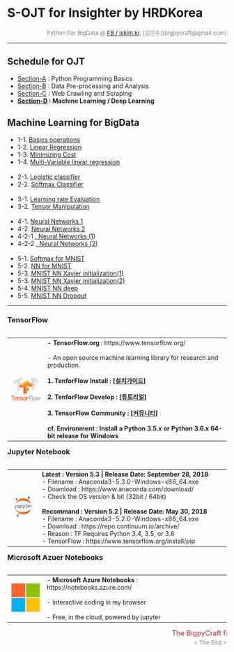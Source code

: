 
# S-OJT for Insighter by HRDKorea

<div align='right'><font size=2 color='gray'>Python For BigData @ <font color='blue'><a href='https://www.facebook.com/jskim.kr'>FB / jskim.kr</a></font>, [김진수](bigpycraft@gmail.com)</font></div>
<hr>

## Schedule for OJT
>  
- [Section-A][link-A] : Python Programming Basics 
- [Section-B][link-B] : Data Pre-processing and Analysis 
- [Section-C][link-C] : Web Crawling and Scraping
- <b>[Section-D][link-D] : Machine Learning / Deep Learning</b>

[link-A]: ../Section-A "Go Section-A"
[link-B]: ../Section-B "Go Section-B"
[link-C]: ../Section-C "Go Section-C"
[link-D]: ../Section-D "Go Section-D"


## Machine Learning for BigData
>
- 1-1.  [ Basics operations                          ][pkg-1-1]
- 1-2.  [ Linear Regression                          ][pkg-1-2]
- 1-3.  [ Minimizing Cost                            ][pkg-1-3]
- 1-4.  [ Multi-Variable linear regression           ][pkg-1-4]
<br/><br/>
- 2-1.  [ Logistic classifier                        ][pkg-2-1]
- 2-2.  [ Softmax Classifier                         ][pkg-2-2]
<br/><br/>
- 3-1.  [ Learning rate Evaluation                   ][pkg-3-1]
- 3-2.  [ Tensor Manipulation                        ][pkg-3-2]
<br/><br/>
- 4-1.  [ Neural Networks 1                          ][pkg-4-1]
- 4-2.  [ Neural Networks 2                          ][pkg-4-2]
- 4-2-1 [ . Neural Networks (1)                      ][pkg-4-2-1]
- 4-2-2 [ . Neural Networks (2)                      ][pkg-4-2-2]
<br/><br/>
- 5-1.  [ Softmax for MNIST                          ][pkg-5-1]
- 5-2.  [ NN for MNIST                               ][pkg-5-2]
- 5-3.  [ MNIST NN Xavier initialization(1)          ][pkg-5-3]
- 5-3.  [ MNIST NN Xavier initialization(2)          ][pkg-5-3]
- 5-4.  [ MNIST NN deep                              ][pkg-5-4]
- 5-5.  [ MNIST NN Dropout                           ][pkg-5-5]


[pkg-1-1]:  https://htmlpreview.github.io/?https://github.com/bigpycraft/sojt19-insighter/blob/master/section-D/html/BDA-ML101-Basics_operations.html                  "Go pkg-1-1"
[pkg-1-2]:  https://htmlpreview.github.io/?https://github.com/bigpycraft/sojt19-insighter/blob/master/section-D/html/BDA-ML102-Linear_Regression.html                  "Go pkg-1-2"
[pkg-1-3]:  https://htmlpreview.github.io/?https://github.com/bigpycraft/sojt19-insighter/blob/master/section-D/html/BDA-ML103-Minimizing_Cost.html                    "Go pkg-1-3"
[pkg-1-4]:  https://htmlpreview.github.io/?https://github.com/bigpycraft/sojt19-insighter/blob/master/section-D/html/BDA-ML104-Multi-Variable_linear_regression.html   "Go pkg-1-4"
[pkg-2-1]:  https://htmlpreview.github.io/?https://github.com/bigpycraft/sojt19-insighter/blob/master/section-D/html/BDA-ML201-Logistic_classifier_ver2.html           "Go pkg-2-1"
[pkg-2-2]:  https://htmlpreview.github.io/?https://github.com/bigpycraft/sojt19-insighter/blob/master/section-D/html/BDA-ML202-Softmax_Classifier.html                 "Go pkg-2-2"
[pkg-3-1]:  https://htmlpreview.github.io/?https://github.com/bigpycraft/sojt19-insighter/blob/master/section-D/html/BDA-ML301-Learning_rate_Evaluation.html           "Go pkg-3-1"
[pkg-3-2]:  https://htmlpreview.github.io/?https://github.com/bigpycraft/sojt19-insighter/blob/master/section-D/html/BDA-ML302-Tensor_Manipulation.html                "Go pkg-3-2"
[pkg-4-1]:  https://htmlpreview.github.io/?https://github.com/bigpycraft/sojt19-insighter/blob/master/section-D/html/BDA-ML401-Neural_Networks.html                    "Go pkg-4-1"
[pkg-4-2]:  https://htmlpreview.github.io/?https://github.com/bigpycraft/sojt19-insighter/blob/master/section-D/html/BDA-ML402_Neural_Networks.html                    "Go pkg-4-2"
[pkg-4-2-1]:    https://htmlpreview.github.io/?https://github.com/bigpycraft/sojt19-insighter/blob/master/section-D/html/BDA-ML402_Neural_Networks_2-1.html            "Go pkg-4-2-1"
[pkg-4-2-2]:    https://htmlpreview.github.io/?https://github.com/bigpycraft/sojt19-insighter/blob/master/section-D/html/BDA-ML402_Neural_Networks_2-2.html            "Go pkg-4-2-2"
[pkg-5-1]:  https://htmlpreview.github.io/?https://github.com/bigpycraft/sojt19-insighter/blob/master/section-D/html/BDA-ML511-Softmax_for_MNIST.html                  "Go pkg-5-1"
[pkg-5-2]:  https://htmlpreview.github.io/?https://github.com/bigpycraft/sojt19-insighter/blob/master/section-D/html/BDA-ML512-NN_for_MNIST.html                       "Go pkg-5-2"
[pkg-5-3]:  https://htmlpreview.github.io/?https://github.com/bigpycraft/sojt19-insighter/blob/master/section-D/html/BDA-ML513-MNIST_NN_Xavier2.html                   "Go pkg-5-3"
[pkg-5-3]:  https://htmlpreview.github.io/?https://github.com/bigpycraft/sojt19-insighter/blob/master/section-D/html/BDA-ML513-MNIST_NN_Xavier3.html                   "Go pkg-5-3"
[pkg-5-4]:  https://htmlpreview.github.io/?https://github.com/bigpycraft/sojt19-insighter/blob/master/section-D/html/BDA-ML514-MNIST_NN_deep.html                      "Go pkg-5-4"
[pkg-5-5]:  https://htmlpreview.github.io/?https://github.com/bigpycraft/sojt19-insighter/blob/master/section-D/html/BDA-ML515-MNIST_NN_Dropout.html                   "Go pkg-5-5"
[pkg-5-6]:  https://htmlpreview.github.io/?https://github.com/bigpycraft/sojt19-insighter/blob/master/section-D/html/BDA-ML516-MNIST_NN_Batchnorm.html                 "Go pkg-5-6"
[pkg-5-7]:  https://htmlpreview.github.io/?https://github.com/bigpycraft/sojt19-insighter/blob/master/section-D/html/BDA-ML517-MNIST_NN_Higher_Level_API.html          "Go pkg-5-7"
[pkg-6-0]:  https://htmlpreview.github.io/?https://github.com/bigpycraft/sojt19-insighter/blob/master/section-D/html/BDA-ML620-CNN_Basics.html                         "Go pkg-6-0"
[pkg-6-1]:  https://htmlpreview.github.io/?https://github.com/bigpycraft/sojt19-insighter/blob/master/section-D/html/BDA-ML621-MNIST_CNN.html                          "Go pkg-6-1"
[pkg-6-2]:  https://htmlpreview.github.io/?https://github.com/bigpycraft/sojt19-insighter/blob/master/section-D/html/BDA-ML622-MNIST_Deep_CNN.html                     "Go pkg-6-2"
[pkg-6-3]:  https://htmlpreview.github.io/?https://github.com/bigpycraft/sojt19-insighter/blob/master/section-D/html/BDA-ML623-MNIST_CNN_Class.html                    "Go pkg-6-3"
[pkg-6-4]:  https://htmlpreview.github.io/?https://github.com/bigpycraft/sojt19-insighter/blob/master/section-D/html/BDA-ML624-MNIST_CNN_Layers.html                   "Go pkg-6-4"
[pkg-6-5]:  https://htmlpreview.github.io/?https://github.com/bigpycraft/sojt19-insighter/blob/master/section-D/html/BDA-ML625-MNIST_CNN_Ensemble_Layers.html          "Go pkg-6-5"
[pkg-7-1]:  https://htmlpreview.github.io/?https://github.com/bigpycraft/sojt19-insighter/blob/master/section-D/html/BDA-ML721_RNN_String_Sequence.html                "Go pkg-7-1"
[pkg-7-1]:  https://htmlpreview.github.io/?https://github.com/bigpycraft/sojt19-insighter/blob/master/section-D/html/BDA-ML721_RNN_String_Sequence.html                "Go pkg-7-1"
[pkg-7-2]:  https://htmlpreview.github.io/?https://github.com/bigpycraft/sojt19-insighter/blob/master/section-D/html/BDA-ML722_RNN_Sentence_Sequence.html              "Go pkg-7-2"
[pkg-7-3]:  https://htmlpreview.github.io/?https://github.com/bigpycraft/sojt19-insighter/blob/master/section-D/html/BDA-ML723_Only_Softmax_Sentence_Sequence.html     "Go pkg-7-3"
[pkg-7-4]:  https://htmlpreview.github.io/?https://github.com/bigpycraft/sojt19-insighter/blob/master/section-D/html/BDA-ML724_RNN_Long_Sentence.html                  "Go pkg-7-4"
[pkg-7-5]:  https://htmlpreview.github.io/?https://github.com/bigpycraft/sojt19-insighter/blob/master/section-D/html/BDA-ML725_RNN_Stock_Prediction.html               "Go pkg-7-5"
[pkg-Tip]:  https://htmlpreview.github.io/?https://github.com/bigpycraft/sojt19-insighter/blob/master/section-D/html/BDA-ML810_NN_Saver.html                           "Go pkg-Tip"



<hr>

### TensorFlow

<table align="left">
    <tr align="left">
        <td width="200">
            <a href="https://www.tensorflow.org/">
            <img src="../images/TensorFlow_logo2.png" width="150" />
            </a>
        </td>
        <td width="800">
<div align="left">
    <b> - TensorFlow.org </b> : https://www.tensorflow.org/
    <br/><br/> - An open source machine learning library for research and production.
    <br/><br/>
    <b> 1. TenforFlow Install  : <a href='https://www.tensorflow.org/install/'>[설치가이드]</a>
    <br/><br/>
    <b> 2. TenforFlow Develop : <a href='https://www.tensorflow.org/tutorials/'>[튜토리얼]</a>
    <br/><br/>
    <b> 3. TensorFlow Community </b> : <a href='https://www.tensorflow.org/community/'>[커뮤니티]</a>
    <br/><br/>
    <b> cf. Environment : Install a Python 3.5.x or Python 3.6.x 64-bit release for Windows </b>
</div>
        </td>
    </tr>
</table>
<br/>


<hr>

<h3> Jupyter Notebook </h3>

<table align="left">
    <tr align="left">
        <td width="200">
            <a href="https://www.seleniumhq.org/projects/webdriver/">
            <img src="../images/jupyter.jpg" width="150" />
            </a>
        </td>
        <td width="800">
<div align="left">
<b> Latest : Version 5.3 | Release Date: September 28, 2018 </b>
<br/>
- Filename : Anaconda3-5.3.0-Windows-x86_64.exe 
<br/>
- Download : https://www.anaconda.com/download/
<br/>
- Check the OS version & bit (32bit / 64bit)
</div>
<br/>
<div align="left">
<b> Recommand : Version 5.2 | Release Date: May 30, 2018 </b>
<br/>
- Filename : Anaconda3-5.2.0-Windows-x86_64.exe
<br/>
- Download : https://repo.continuum.io/archive/ 
<br/>
- Reason : TF Requires Python 3.4, 3.5, or 3.6 
<br/>
- TensorFlow : https://www.tensorflow.org/install/pip
</div></td>
    </tr>
</table>
<br/>


<hr>

### Microsoft Azuer Notebooks

<table align="left">
    <tr align="left">
        <td width="200">
            <a href="https://notebooks.azure.com/">
            <img src="../images/microsoft.jpg" width="100" />
            </a>
        </td>
        <td width="800">
<div align="left">
- <b> Microsoft Azure Notebooks </b> : https://notebooks.azure.com/
<br/><br/>
- Interactive coding in my browser
<br/><br/>
- Free, in the cloud, powered by jupyter
</div></td>
    </tr>
</table>
<br/>


<hr>
<marquee><font size=3 color='brown'>The BigpyCraft find the information to design valuable society with Technology & Craft.</font></marquee>
<div align='right'><font size=2 color='gray'> &lt; The End &gt; </font></div>
